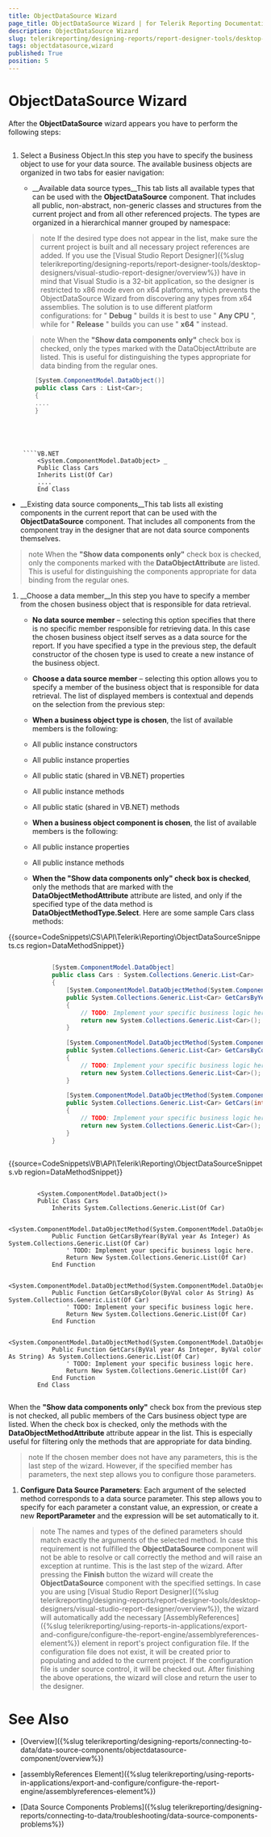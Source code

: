 ```yaml
---
title: ObjectDataSource Wizard
page_title: ObjectDataSource Wizard | for Telerik Reporting Documentation
description: ObjectDataSource Wizard
slug: telerikreporting/designing-reports/report-designer-tools/desktop-designers/tools/data-source-wizards/objectdatasource-wizard
tags: objectdatasource,wizard
published: True
position: 5
---
```


# ObjectDataSource Wizard



After the __ObjectDataSource__ wizard appears you have to perform the following steps:       

## 

1. Select a Business Object.In this step you have to specify the business object to use for your data source. The available               business objects are organized in two tabs for easier navigation:             

   + __Available data source types__This tab lists all available types that can be used with the __ObjectDataSource__ component. That                   includes all public, non-abstract, non-generic classes and structures from the current project and                   from all other referenced projects. The types are organized in a hierarchical manner grouped by namespace:                 

   >note If the desired type does not appear in the list, make sure the current project is built and all                     necessary project references are added. If you use the [Visual Studio Report Designer]({%slug telerikreporting/designing-reports/report-designer-tools/desktop-designers/visual-studio-report-designer/overview%})                     have in mind that Visual Studio is a 32-bit application, so the designer is                     restricted to x86 mode even on x64 platforms, which prevents the ObjectDataSource Wizard from discovering any types from                     x64 assemblies. The solution is to use different platform configurations: for " __Debug__ "                     builds it is best to use " __Any CPU__ ", while for " __Release__ "                     builds you can use " __x64__ " instead.                   

   >note When the  __"Show data components only"__  check box is checked, only the types marked with the DataObjectAttribute                     are listed. This is useful for distinguishing the types appropriate for data binding from the regular ones.                   

	
    ````C#
        [System.ComponentModel.DataObject()]
        public class Cars : List<Car>;
        {
        ....
        }
````



	
    ````VB.NET
        <System.ComponentModel.DataObject> _
        Public Class Cars
        Inherits List(Of Car)
        ....
        End Class
````



   + __Existing data source components__This tab lists all existing components in the current report that can be used with the __ObjectDataSource__                   component. That includes all components from the component tray in the designer that are not data source                   components themselves.                 

   >note When the  __"Show data components only"__  check box is checked, only the components marked with the  __DataObjectAttribute__  are listed. This is                     useful for distinguishing the components appropriate for data binding from the regular ones.                   

1. __Choose a data member__In this step you have to specify a member from the chosen business object that is responsible               for data retrieval.             

   + __No data source member__ – selecting this option specifies that there is no specific member responsible                   for retrieving data. In this case the chosen business object itself serves as a data source for the report.                   If you have specified a type in the previous step, the default constructor of the chosen type is used to create                   a new instance of the business object.                 

   + __Choose a data source member__ – selecting this option allows you to specify a member of the business object                   that is responsible for data retrieval. The list of displayed members is contextual and depends on the selection                   from the previous step:                 

   + __When a business object type is chosen__, the list of available                       members is the following:                     

   + All public instance constructors                         

   + All public instance properties                         

   + All public static (shared in VB.NET) properties                         

   + All public instance methods                         

   + All public static (shared in VB.NET) methods                         

   + __When a business object component is chosen__, the list of available members                       is the following:                     

   + All public instance properties                         

   + All public instance methods                         

   + __When the "Show data components only" check box is checked__, only the methods that are marked                       with the __DataObjectMethodAttribute__ attribute are listed, and only if the specified type of the data method                       is __DataObjectMethodType.Select__.                     Here are some sample Cars class methods:

{{source=CodeSnippets\CS\API\Telerik\Reporting\ObjectDataSourceSnippets.cs region=DataMethodSnippet}}
````C#
	
	        [System.ComponentModel.DataObject]
	        public class Cars : System.Collections.Generic.List<Car>
	        {
	            [System.ComponentModel.DataObjectMethod(System.ComponentModel.DataObjectMethodType.Select)]
	            public System.Collections.Generic.List<Car> GetCarsByYear(int year)
	            {
	                // TODO: Implement your specific business logic here.
	                return new System.Collections.Generic.List<Car>();
	            }
	
	            [System.ComponentModel.DataObjectMethod(System.ComponentModel.DataObjectMethodType.Select)]
	            public System.Collections.Generic.List<Car> GetCarsByColor(string color)
	            {
	                // TODO: Implement your specific business logic here.
	                return new System.Collections.Generic.List<Car>();
	            }
	
	            [System.ComponentModel.DataObjectMethod(System.ComponentModel.DataObjectMethodType.Select)]
	            public System.Collections.Generic.List<Car> GetCars(int year, string color)
	            {
	                // TODO: Implement your specific business logic here.
	                return new System.Collections.Generic.List<Car>();
	            }
	        }
	
````



{{source=CodeSnippets\VB\API\Telerik\Reporting\ObjectDataSourceSnippets.vb region=DataMethodSnippet}}
````VB
	
	    <System.ComponentModel.DataObject()>
	    Public Class Cars
	        Inherits System.Collections.Generic.List(Of Car)
	
	        <System.ComponentModel.DataObjectMethod(System.ComponentModel.DataObjectMethodType.Select)>
	        Public Function GetCarsByYear(ByVal year As Integer) As System.Collections.Generic.List(Of Car)
	            ' TODO: Implement your specific business logic here.
	            Return New System.Collections.Generic.List(Of Car)
	        End Function
	
	        <System.ComponentModel.DataObjectMethod(System.ComponentModel.DataObjectMethodType.Select)>
	        Public Function GetCarsByColor(ByVal color As String) As System.Collections.Generic.List(Of Car)
	            ' TODO: Implement your specific business logic here.
	            Return New System.Collections.Generic.List(Of Car)
	        End Function
	
	        <System.ComponentModel.DataObjectMethod(System.ComponentModel.DataObjectMethodType.Select)>
	        Public Function GetCars(ByVal year As Integer, ByVal color As String) As System.Collections.Generic.List(Of Car)
	            ' TODO: Implement your specific business logic here.
	            Return New System.Collections.Generic.List(Of Car)
	        End Function
	    End Class
	
````

When the __"Show data components only"__ check box from the previous step is not checked, all public members of the Cars business object type                   are listed. When the check box is checked, only the methods with the                   __DataObjectMethodAttribute__ attribute appear in the list. This is especially useful for filtering only the methods                   that are appropriate for data binding.                 

   >note If the chosen member does not have any parameters, this is the last step of the wizard. However, if the specified member has parameters,                     the next step allows you to configure those parameters.                   

1. __Configure Data Source Parameters__:             Each argument of the selected method corresponds to a data source parameter. This step allows you to specify for each               parameter a constant value, an expression, or create a new __ReportParameter__ and the expression will be set automatically               to it.             

   >note The names and types of the defined parameters should match exactly the arguments of the selected method. In case this requirement is not                 fulfilled the  __ObjectDataSource__  component will not be able to resolve or call correctly the method and will raise an                 exception at runtime.               This is the last step of the wizard. After pressing the __Finish__               button the wizard will create the __ObjectDataSource__ component with the               specified settings. In case you are using               [Visual Studio Report Designer]({%slug telerikreporting/designing-reports/report-designer-tools/desktop-designers/visual-studio-report-designer/overview%}), the wizard will automatically add the necessary                [AssemblyReferences]({%slug telerikreporting/using-reports-in-applications/export-and-configure/configure-the-report-engine/assemblyreferences-element%}) element in report's project configuration file. If the configuration file               does not exist, it will be created prior to populating and added to the current project. If the configuration file is under source control, it will be checked out.               After finishing the above operations, the wizard will close and return the user to the designer.             

# See Also


 * [Overview]({%slug telerikreporting/designing-reports/connecting-to-data/data-source-components/objectdatasource-component/overview%})

 * [assemblyReferences Element]({%slug telerikreporting/using-reports-in-applications/export-and-configure/configure-the-report-engine/assemblyreferences-element%})

 * [Data Source Components Problems]({%slug telerikreporting/designing-reports/connecting-to-data/troubleshooting/data-source-components-problems%})
